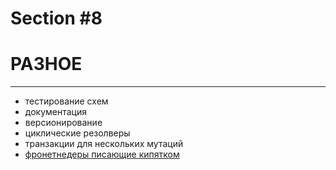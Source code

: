 # Section #8

# РАЗНОЕ

-----

- тестирование схем
- документация
- версионирование
- циклические резолверы
- транзакции для нескольких мутаций
- [фронетнедеры писающие кипятком](https://github.com/nodkz/conf-talks/tree/master/articles/redux/README.md)